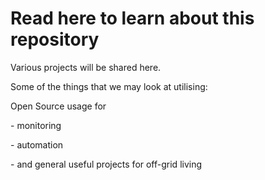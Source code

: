 # Read here to learn about this repository
Various projects will be shared here.

Some of the things that we may look at utilising:

<p>Open Source usage for</p>
<p>- monitoring</p>
<p>- automation</p>
<p>- and general useful projects for off-grid living</p>
